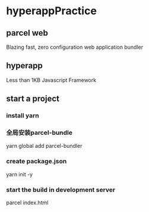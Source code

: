 # hyperappPractice
## parcel web
Blazing fast, zero configuration web application bundler

## hyperapp 
Less than 1KB Javascript Framework

## start a project
### install yarn

### 全局安装parcel-bundle
yarn global add parcel-bundler

### create package.json
yarn init -y

### start the build in development server
parcel index.html